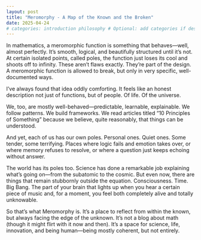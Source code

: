 ```yaml
---
layout: post
title: "Meromorphy - A Map of the Known and the Broken"
date: 2025-04-24
# categories: introduction philosophy # Optional: add categories if desired
---
```


In mathematics, a meromorphic function is something that behaves—well, almost perfectly. It’s smooth, logical, and beautifully structured until it’s not. At certain isolated points, called poles, the function just loses its cool and shoots off to infinity. These aren’t flaws exactly. They’re part of the design. A meromorphic function is allowed to break, but only in very specific, well-documented ways.

I’ve always found that idea oddly comforting. It feels like an honest description not just of functions, but of people. Of life. Of the universe.

We, too, are mostly well-behaved—predictable, learnable, explainable. We follow patterns. We build frameworks. We read articles titled “10 Principles of Something” because we believe, quite reasonably, that things can be understood.

And yet, each of us has our own poles.
Personal ones. Quiet ones. Some tender, some terrifying.
Places where logic fails and emotion takes over, or where memory refuses to resolve, or where a question just keeps echoing without answer.

The world has its poles too. Science has done a remarkable job explaining what’s going on—from the subatomic to the cosmic. But even now, there are things that remain stubbornly outside the equation. Consciousness. Time. Big Bang. The part of your brain that lights up when you hear a certain piece of music and, for a moment, you feel both completely alive and totally unknowable.

So that’s what Meromorphy is. It’s a place to reflect from within the known, but always facing the edge of the unknown. It’s not a blog about math (though it might flirt with it now and then). It’s a space for science, life, innovation, and being human—being mostly coherent, but not entirely.
